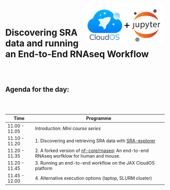 
<p align="center">
  <img src="https://github.com/lifebit-ai/jax-jupyter/raw/master/img/cloudos_x_jupy.png"  width="250" align="right" >
</p>
<br/><br/>


# Discovering SRA data and running an End-to-End RNAseq Workflow

<br/><br/>


## Agenda for the day:

<br/><br/>


| Time        | Programme       |
| ----------- | --------------------------------------------------------------------------- |
| 11.00 - 11.05 | _Introduction: Mini course series_ |
| 11.10 - 11.20 | 1. Discovering and retrieving SRA data with [SRA-explorer](https://sra-explorer.info/#)
| 11.20 - 11.35 | 2. A forked version of [nf-core/rnaseq](https://github.com/TheJacksonLaboratory/nf-core-rnaseq): An end-to-end RNAseq worfklow for human and mouse. 
| 11.20 - 11.45 | 3. Running an end-to-end workflow on the JAX CloudOS platform |
| 11.45 - 12.00 | 4. Alternative execution options (laptop, SLURM cluster)|

<br/><br/>
